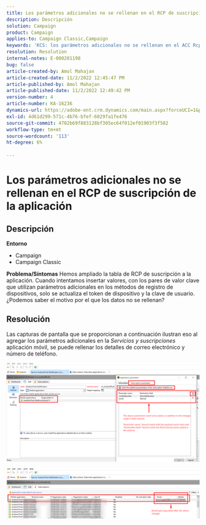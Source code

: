 ```yaml
---
title: Los parámetros adicionales no se rellenan en el RCP de suscripción de la aplicación
description: Descripción
solution: Campaign
product: Campaign
applies-to: Campaign Classic,Campaign
keywords: 'KCS: los parámetros adicionales no se rellenan en el ACC Rcp de suscripción de aplicación'
resolution: Resolution
internal-notes: E-000201198
bug: false
article-created-by: Amol Mahajan
article-created-date: 11/2/2022 12:45:47 PM
article-published-by: Amol Mahajan
article-published-date: 11/2/2022 12:49:42 PM
version-number: 4
article-number: KA-16236
dynamics-url: https://adobe-ent.crm.dynamics.com/main.aspx?forceUCI=1&pagetype=entityrecord&etn=knowledgearticle&id=6e46d644-ac5a-ed11-9561-6045bd006a22
exl-id: 4d61d299-571c-4b76-bfef-6029fa1fe476
source-git-commit: 4702b69f883128bf305ec64f012ef01903f3f582
workflow-type: tm+mt
source-wordcount: '113'
ht-degree: 6%

---
```


# Los parámetros adicionales no se rellenan en el RCP de suscripción de la aplicación

## Descripción

<b>Entorno</b>
- Campaign
- Campaign Classic

<b>Problema/Síntomas</b>
Hemos ampliado la tabla de RCP de suscripción a la aplicación. Cuando intentamos insertar valores, con los pares de valor clave que utilizan parámetros adicionales en los métodos de registro de dispositivos, solo se actualiza el token de dispositivo y la clave de usuario. ¿Podemos saber el motivo por el que los datos no se rellenan?


## Resolución


Las capturas de pantalla que se proporcionan a continuación ilustran eso al agregar los parámetros adicionales en la *Servicios y suscripciones* aplicación móvil, se puede rellenar los detalles de correo electrónico y número de teléfono.



![](assets/bc1c5473-4bd0-ec11-a7b5-00224809c556.png)



![](assets/ddd78ad4-4bd0-ec11-a7b5-00224809c556.png)
